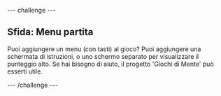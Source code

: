 --- challenge ---
## Sfida: Menu partita 
Puoi aggiungere un menu (con tasti) al gioco? Puoi aggiungere una schermata di istruzioni, o uno schermo separato per visualizzare il punteggio alto. Se hai bisogno di aiuto, il progetto 'Giochi di Mente' può esserti utile.



--- /challenge ---